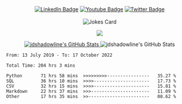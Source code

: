 <div id="header" align="center">
<div id="badges">
  <a href="your-URL">
  <img src="https://img.shields.io/badge/LinkedIn-blue?style=for-the-badge&logo=linkedin&logoColor=white" alt="LinkedIn Badge"/></a>
    <a href="your-URL">
  <img src="https://img.shields.io/badge/YouTube-red?style=for-the-badge&logo=youtube&logoColor=white" alt="Youtube Badge"/></a>
      <a href="your-URL">
  <img src="https://img.shields.io/badge/Twitter-blue?style=for-the-badge&logo=twitter&logoColor=white" alt="Twitter Badge"/></a><br>
  <img src="https://komarev.com/ghpvc/?username=jdshadowline&style=flat-square&color=blue" alt=""/><br><br>
  <img src="https://readme-jokes.vercel.app/api" alt="Jokes Card" />
</div>
  </div>

<p align="center">
  <a href="https://skillicons.dev">
    <img src="https://skillicons.dev/icons?i=py,docker,git,github,grafana,cloudflare,flutter,html,instagram,jenkins,linux,md,ps,raspberrypi,selenium,twitter,vscode&theme=dark&perline=5" />
  </a>
</p>

<div id="cards" align="center">
  <a href="https://awesome-github-stats.azurewebsites.net/index.html??cardType=github&theme=dracula">    <img  alt="jdshadowline's GitHub Stats" src="https://awesome-github-stats.azurewebsites.net/user-stats/jdshadowline?cardType=github&theme=dracula" />  </a>
  <img alt="jdshadowline's GitHub Stats" src="https://streak-stats.demolab.com?user=jdshadowline&theme=dracula" /> 

 </div>
 
 
<!--START_SECTION:waka-->

```text
From: 13 July 2019 - To: 17 October 2022

Total Time: 204 hrs 3 mins

Python       71 hrs 58 mins  >>>>>>>>>----------------   35.27 %
SQL          36 hrs 10 mins  >>>>---------------------   17.73 %
CSV          32 hrs 15 mins  >>>>---------------------   15.81 %
Markdown     22 hrs 37 mins  >>>----------------------   11.09 %
Other        17 hrs 35 mins  >>-----------------------   08.62 %
```

<!--END_SECTION:waka-->


